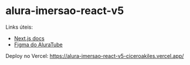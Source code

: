 # alura-imersao-react-v5

Links úteis:

* [Next.js docs](https://nextjs.org/docs/getting-started)
* [Figma do AluraTube](https://www.figma.com/file/1acrju7CLwHkSh6e7xEk9h/Aluratube?node-id=0%3A1)

Deploy no Vercel: https://alura-imersao-react-v5-ciceroakiles.vercel.app/
